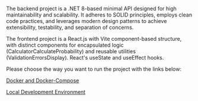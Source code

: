 The backend project is a .NET 8-based minimal API designed for high maintainability and scalability. It adheres to SOLID principles, employs clean code practices, and leverages modern design patterns to achieve extensibility, testability, and separation of concerns.

The frontend project is a React.js with Vite component-based structure, with distinct components for encapsulated logic (CalculatorCalculateProbability) and reusable utilities (ValidationErrorsDisplay). React's useState and useEffect hooks.

Please choose the way you want to run the project with the links below:

[Docker and Docker-Compose](https://github.com/paolinellih/Redington/wiki/Running-the-Project-with-Docker-and-Docker-Compose)

[Local Development Environment](https://github.com/paolinellih/Redington/wiki/Redington-Project)

